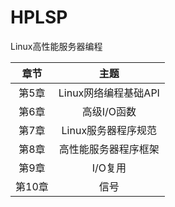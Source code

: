 # HPLSP


Linux高性能服务器编程

|   章节    |   主题    |
|:--------:|:---------:|
|   第5章   |   Linux网络编程基础API  |
|   第6章   |   高级I/O函数 |
|   第7章   |   Linux服务器程序规范 |
|   第8章   |   高性能服务器程序框架    |
|   第9章   |   I/O复用 |
|   第10章  |   信号    |